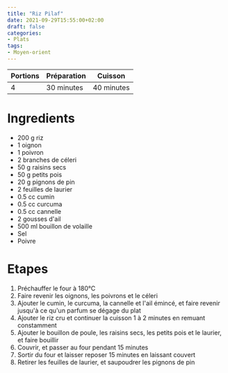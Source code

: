 ```yaml
---
title: "Riz Pilaf"
date: 2021-09-29T15:55:00+02:00
draft: false
categories:
- Plats
tags:
- Moyen-orient
---
```


| Portions | Préparation | Cuisson    |
|----------|-------------|------------|
| 4        | 30 minutes  | 40 minutes |

# Ingredients

- 200 g riz
- 1 oignon
- 1 poivron
- 2 branches de céleri
- 50 g raisins secs
- 50 g petits pois
- 20 g pignons de pin
- 2 feuilles de laurier
- 0.5 cc cumin
- 0.5 cc curcuma
- 0.5 cc cannelle
- 2 gousses d'ail
- 500 ml bouillon de volaille
- Sel
- Poivre

# Etapes

1) Préchauffer le four à 180°C
2) Faire revenir les oignons, les poivrons et le céleri
3) Ajouter le cumin, le curcuma, la cannelle et l'ail émincé, et faire revenir jusqu'à ce qu'un parfum se dégage du plat
4) Ajouter le riz cru et continuer la cuisson 1 à 2 minutes en remuant constamment
5) Ajouter le bouillon de poule, les raisins secs, les petits pois et le laurier, et faire bouillir
6) Couvrir, et passer au four pendant 15 minutes
7) Sortir du four et laisser reposer 15 minutes en laissant couvert
8) Retirer les feuilles de laurier, et saupoudrer les pignons de pin
